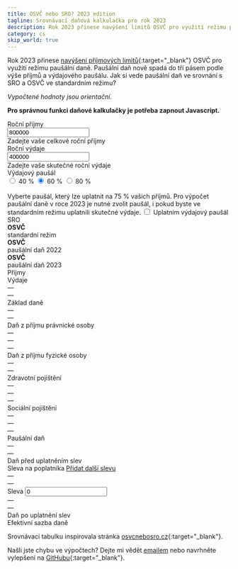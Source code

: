 ```yaml
---
title: OSVČ nebo SRO? 2023 edition
tagline: Srovnávací daňová kalkulačka pro rok 2023
description: Rok 2023 přinese navýšení limitů OSVČ pro využití režimu paušální daně. Jak si vede paušální daň ve srovnání s SRO a OSVČ ve standardním režimu?
category: cs
skip_world: true
---
```

Rok 2023 přinese [navýšení příjmových limitů](https://zpravy.aktualne.cz/ekonomika/kalkulacka-pausalni-dan-2023/r~ba0dfdcad05611ec8a24ac1f6b220ee8/){:target="_blank"} OSVČ pro využití režimu paušální daně.
Paušální daň nově spadá do tří pásem podle výše příjmů a výdajového paušálu.
Jak si vede paušální daň ve srovnání s SRO a OSVČ ve standardním režimu?

_Vypočtené hodnoty jsou orientační._

<noscript><strong>Pro správnou funkci daňové kalkulačky je potřeba zapnout Javascript.</strong></noscript>

<div class="mt-60 sm:flex items-baseline">
  <label for="revenue" class="block w-180 font-bold">Roční příjmy</label>
  <div class="mt-[6px] md:flex items-baseline">
    <input id="revenue" name="revenue" type="number" min="0" step="100000" value="800000" class="w-[181px]">
    <div class="text-xs md:ml-[15px] mt-[6px]">Zadejte vaše celkové roční příjmy</div>
  </div>
</div>
<div class="mt-[15px] sm:flex items-baseline">
  <label for="expenses" class="block w-180 shrink-0 font-bold">Roční výdaje</label>
  <div class="mt-[6px] md:flex items-baseline">
    <input id="expenses" name="expenses" type="number" min="0" step="100000" value="400000" class="w-[181px]">
    <div id="expenses_label" class="text-xs md:ml-[15px] mt-[6px]">Zadejte vaše skutečné roční výdaje</div>
  </div>
</div>
<div class="mt-30 sm:mt-[25px] sm:flex items-baseline">
  <span class="block w-180 shrink-0 font-bold">Výdajový paušál</span>
  <div class="leading-[0.875rem]">
    <div class="mt-[10px] w-[255px] flex space-x-30">
      <label for="fixed_expenses_40" class="pl-[1px]">
        <input name="fixed_expenses_rate" id="fixed_expenses_40" type="radio" value="0.4">
        40 %
      </label>
      <label for="fixed_expenses_60" class="pl-[1px]">
        <input name="fixed_expenses_rate" id="fixed_expenses_60" type="radio" value="0.6" checked>
        60 %
      </label>
      <label for="fixed_expenses_80">
        <input name="fixed_expenses_rate" id="fixed_expenses_80" type="radio" value="0.8">
        80 %
      </label>
    </div>
    <br>
    <span class="text-xs">
      Vyberte paušál, který lze uplatnit na 75 % vašich příjmů. Pro výpočet paušální daně v roce 2023 je nutné zvolit paušál, i pokud byste ve standardním režimu uplatnili skutečné výdaje.
    </span>
    <label for="fixed_expenses" class="block mt-[10px] text-sm">
      <input id="fixed_expenses" name="fixed_expenses" type="checkbox">
      Uplatním výdajový paušál
    </label>
  </div>
</div>

<div class="my-60 -ml-60 pl-60 -mr-30 md:-mr-90 lg:-mx-90 lg:px-0 overflow-x-auto">
<div class="w-[930px] md:w-[960px] pr-30 md:pr-60 lg:w-[900px] lg:pr-0">
  <div class="row p-0">
    <div></div>
    <div class="font-bold">SRO</div>
    <div>
      <strong>OSVČ</strong>
      <br>
      <span class="relative -top-[6px] text-sm font-normal mb-[6px]">standardní režim</span>
    </div>
    <div>
      <strong>OSVČ</strong>
      <br>
      <span class="relative -top-[6px] text-sm font-normal mb-[6px]">paušální daň 2022</span>
    </div>
    <div>
      <strong>OSVČ</strong>
      <br>
      <span class="relative -top-[6px] text-sm font-normal mb-[6px]">paušální daň 2023</span>
    </div>
  </div>
  <div class="row">
    <div>Příjmy</div>
    <div class="revenue"></div>
    <div class="revenue"></div>
    <div class="revenue" id="fixed_2022_revenue"></div>
    <div class="revenue" id="fixed_2023_revenue"></div>
  </div>
  <div class="row">
    <div>Výdaje</div>
    <div class="company_expenses"></div>
    <div class="standard_expenses"></div>
    <div title="Výdaje nehrají při výpočtu paušální daně roli.">&mdash;</div>
    <div title="Výdaje nehrají při výpočtu paušální daně roli. V roce 2023 se výše daně odvíjí od výše příjmů a výše daňového paušálu, který lze uplatnit na 75 % příjmů.">&mdash;</div>
  </div>
  <div class="row">
    <div>Základ daně</div>
    <div class="company_tax_basis" title="Rozdíl mezi příjmy a výdaji"></div>
    <div class="standard_tax_basis" title="Rozdíl mezi příjmy a výdaji"></div>
    <div>&mdash;</div>
    <div>&mdash;</div>
  </div>
  <div class="row">
    <div>Daň z příjmu právnické osoby</div>
    <div class="company_legal_person_tax" title="19 % ze základu daně"></div>
    <div>&mdash;</div>
    <div>&mdash;</div>
    <div>&mdash;</div>
  </div>
  <div class="row">
    <div>Daň z příjmu fyzické osoby</div>
    <div class="company_natural_person_tax" title="15 % ze základu daně po odečtení daně z příjmu právnické osoby"></div>
    <div class="standard_natural_person_tax" title="15 % ze základu daně"></div>
    <div>&mdash;</div>
    <div>&mdash;</div>
  </div>
  <div class="row">
    <div>Zdravotní pojištění</div>
    <div>&mdash;</div>
    <div class="standard_health_insurance" title="13,5 % z poloviny základu daně; minimálně 2 627 Kč (2022)"></div>
    <div>&mdash;</div>
    <div>&mdash;</div>
  </div>
  <div class="row">
    <div>Sociální pojištění</div>
    <div>&mdash;</div>
    <div class="standard_social_contribution" title="29,2 % z poloviny základu daně; minimálně 2 841 Kč (2022)"></div>
    <div>&mdash;</div>
    <div>&mdash;</div>
  </div>
  <div class="row">
    <div>Paušální daň</div>
    <div>&mdash;</div>
    <div>&mdash;</div>
    <div class="fixed_2022_fixed_tax" title="5 994 Kč měsíčně pro rok 2022"></div>
    <div class="fixed_2023_fixed_tax" title="6 500 Kč, 16 000 Kč nebo 26 000 Kč měsíčně pro rok 2023 v závislosti na příjmech a výdajovém paušálu, který lze aplikovat na 75 % příjmů"></div>
  </div>
  <div class="row font-bold">
    <div>Daň před uplatněním slev</div>
    <div class="company_total_tax"></div>
    <div class="standard_total_tax"></div>
    <div class="fixed_2022_total_tax"></div>
    <div class="fixed_2023_total_tax"></div>
  </div>
  <div class="row">
    <div class="relative z-10">
      Sleva na poplatníka
      <a href="#" class="text-2xs text-dark-60" id="toggle_additional_discount">Přidat další slevu</a>
    </div>
    <div class="company_base_discount" title="(2022)"></div>
    <div class="standard_base_discount" title="(2022)"></div>
    <div>&mdash;</div>
    <div>&mdash;</div>
  </div>
  <div class="row hidden" id="additional_discount_row">
    <div class="relative z-10 !p-0 flex">
      <label for="additional_discount" class="block !w-90 shrink-0">Sleva</label>
      <input id="additional_discount" name="additional_discount" type="number" min="0" step="10000" value="0" class="p-0 !w-[91px] !text-left block -my-[1px]">
    </div>
    <div class="additional_discount"></div>
    <div class="additional_discount"></div>
    <div>&mdash;</div>
    <div>&mdash;</div>
  </div>
  <div class="row font-bold">
    <div>Daň po uplatnění slev</div>
    <div class="company_discounted_tax"></div>
    <div class="standard_discounted_tax"></div>
    <div class="fixed_2022_discounted_tax"></div>
    <div class="fixed_2023_discounted_tax"></div>
  </div>
  <div class="row pt-[6px] border-none text-sm text-dark-60">
    <div>Efektivní sazba daně</div>
    <div class="company_effective_tax_rate"></div>
    <div class="standard_effective_tax_rate"></div>
    <div class="fixed_2022_effective_tax_rate"></div>
    <div class="fixed_2023_effective_tax_rate"></div>
  </div>
</div>
</div>

<script src="/assets/taxes.js"></script>

Srovnávací tabulku inspirovala stránka [osvcnebosro.cz](https://osvcnebosro.cz){:target="_blank"}.

Našli jste chybu ve výpočtech? Dejte mi vědět [emailem](mailto:dan@kessl.net) nebo navrhněte vylepšení na [GitHubu](https://github.com/kessl/blog/blob/master/_posts/2022-07-09-osvc-nebo-sro.md?plain=1){:target="_blank"}.
